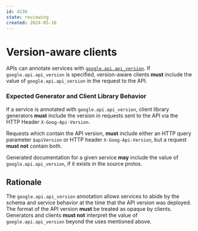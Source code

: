 ```yaml
---
id: 4236
state: reviewing
created: 2024-05-16
---
```


# Version-aware clients

APIs can annotate services with [`google.api.api_version`][]. If
`google.api.api_version` is specified, version-aware clients **must**
include the value of `google.api.api_version` in the request to the API.

### Expected Generator and Client Library Behavior

If a service is annotated with `google.api.api_version`, client library
generators **must** include the version in requests sent to the API via
the HTTP Header `X-Goog-Api-Version`.

Requests which contain the API version, **must** include either an HTTP query
parameter `$apiVersion` or HTTP header `X-Goog-Api-Version`, but a request
**must not** contain both.

Generated documentation for a given service **may** include the value of
`google.api.api_version`, if it exists in the source protos.

## Rationale

The `google.api.api_version` annotation allows services to abide by the schema and
service behavior at the time that the API version was deployed. The format of the
API version **must** be treated as opaque by clients. Generators and clients **must not**
interpret the value of `google.api.api_version` beyond the uses mentioned above.

[`google.api.api_version`]: https://github.com/googleapis/googleapis/blob/master/google/api/client.proto
